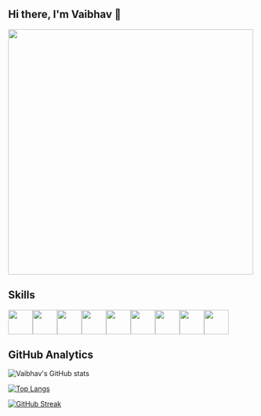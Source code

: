 ## Hi there, I'm Vaibhav 👋
<img height = 500 src="https://cdn.dribbble.com/users/1162077/screenshots/5403918/media/a85c0dcdcc774c6f340b07518363d6fb.gif"/>

<!--
- 🔭 I’m currently working on ...
- 🌱 I’m currently learning ...
- 👯 I’m looking to collaborate on ...
- 🤔 I’m looking for help with ...
- 💬 Ask me about ...
- 📫 How to reach me: ...
- 😄 Pronouns: He/Him
- ⚡ Fun fact: ...
-->


## Skills 
<img height=50 src="https://cdn.jsdelivr.net/gh/devicons/devicon/icons/python/python-original.svg"/><img height=50 src="https://cdn.jsdelivr.net/gh/devicons/devicon/icons/cplusplus/cplusplus-original.svg"/><img height=50 src="https://cdn.jsdelivr.net/gh/devicons/devicon/icons/c/c-original.svg"/><img height=50 src="https://cdn.jsdelivr.net/gh/devicons/devicon/icons/html5/html5-original.svg" /><img height=50 src="https://cdn.jsdelivr.net/gh/devicons/devicon/icons/css3/css3-original.svg" /><img height=50 src="https://cdn.jsdelivr.net/gh/devicons/devicon/icons/javascript/javascript-original.svg"/><img height=50 src="https://cdn.jsdelivr.net/gh/devicons/devicon/icons/django/django-plain.svg" /><img height=50 src="https://cdn.jsdelivr.net/gh/devicons/devicon/icons/mysql/mysql-original-wordmark.svg" /><img height=50 src="https://cdn.jsdelivr.net/gh/devicons/devicon/icons/git/git-plain.svg"/>


## GitHub Analytics
![Vaibhav's GitHub stats](https://github-readme-stats.vercel.app/api?username=VaibhavArora314&count_private=true&show_icons=true&theme=radical)

[![Top Langs](https://github-readme-stats.vercel.app/api/top-langs/?username=VaibhavArora314&layout=compact&theme=radical)](https://github.com/VaibhavArora314/github-readme-stats)
<!--
| <a href="https://github.com/VaibhavArora314/github-readme-stats"><img align="center" src="https://github-readme-stats.vercel.app/api?username=VaibhavArora314&show_icons=true&theme=buefy&hide_border=true&count_private=true" alt="vaibhav's github stats" /></a> | <a href="https://github.com/VaibhavArora314/github-readme-stats"><img align="center" src="https://github-readme-stats.vercel.app/api/top-langs/?username=VaibhavArora314&layout=compact&theme=buefy&hide_border=true&count_private=true" /></a> |
| ------------- | ------------- |
 -->

[![GitHub Streak](https://github-readme-streak-stats.herokuapp.com?user=VaibhavArora314&theme=radical)](https://git.io/streak-stats)
